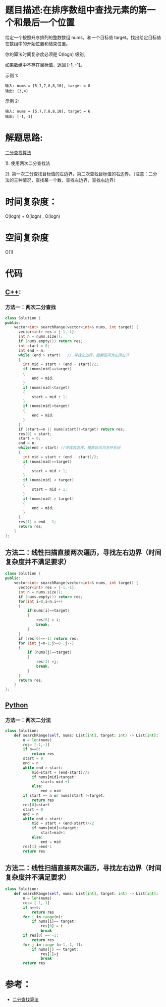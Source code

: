 # 题目描述:在排序数组中查找元素的第一个和最后一个位置

给定一个按照升序排列的整数数组 nums，和一个目标值 target。找出给定目标值在数组中的开始位置和结束位置。

你的算法时间复杂度必须是 O(logn) 级别。

如果数组中不存在目标值，返回 [-1, -1]。

示例 1:
```
输入: nums = [5,7,7,8,8,10], target = 8
输出: [3,4]
```

示例 2:
```
输入: nums = [5,7,7,8,8,10], target = 6
输出: [-1,-1]
```
  
# 解题思路:
  [二分查找算法](./BinarySearch.md)
  
  1). 使用两次二分查找法
  
  2). 第一次二分查找目标值的左边界，第二次查找目标值的右边界。（注意：二分法的三种情况，查找某一个数，查找左边界，查找右边界）

# 时间复杂度：
  O(logn) + O(logn) , O(logn)
# 空间复杂度
  O(1)
# 代码

## [C++](./Find-First-And-Last-Position-Of-Element-In-Sorted-Array.cpp):
### 方法一：两次二分查找
```c++
class Solution {
public:
    vector<int> searchRange(vector<int>& nums, int target) {
      vector<int> res = {-1,-1};
      int n = nums.size();
      if (nums.empty()) return res;
      int start = 0;
      int end = n;
      while (end > start)   // 寻找左边界，搜索区间为左闭右开
      {
        int mid = start + (end - start)/2;
        if (nums[mid]==target)
        {
            end = mid;
        }
        if (nums[mid]<target)
        {
            start = mid + 1;
        }
        if (nums[mid]>target)
        {
            end = mid;
        }
      }
      if (start==n || nums[start]!=target) return res;
      res[0] = start;
      start = 0;
      end = n;
      while(end > start) //寻找右边界，搜索区间为左开右闭
      {
        int mid = start + (end - start)/2;
        if (nums[mid]==target) 
        {
            start = mid + 1;
        }
        if (nums[mid] < target)
        {
            start = mid + 1;
        }
        if (nums[mid] > target)
        {
            end = mid;
        }
      }
      res[1] = end - 1;
      return res;
    }
};
```

## 方法二：线性扫描直接两次遍历，寻找左右边界（时间复杂度并不满足要求）
```c++
class Solution {
public:
    vector<int> searchRange(vector<int>& nums, int target) {
      vector<int> res = {-1,-1};
      int n = nums.size();
      if (nums.empty()) return res; 
      for(int i=0;i<n;i++)
      {
          if(nums[i]==target)
          {
              res[0] = i;
              break;
          }
      }
      if (res[0]==-1) return res;
      for (int j=n-1;j>=0 ;j--)
      {
          if (nums[j]==target) 
          {
              res[1] =j;
              break;
          }
      }
      return res;
    }
};
```



## [Python](LeetCode_Note/python/Find-First-And-Last-Position-Of-Element-In-Sorted-Array/Find-First-And-Last-Position-Of-Element-In-Sorted-Array.py)
### 方法一：两次二分法
```python
class Solution:
    def searchRange(self, nums: List[int], target: int) -> List[int]:
        n = len(nums)
        res= [-1,-1]
        if n==0:
            return res
        start = 0
        end = n
        while end > start:
            mid=start + (end-start)//2
            if nums[mid]<target:
                start= mid +1
            else:
                end = mid
        if start == n or nums[start]!=target:
            return res
        res[0]=start
        start = 0
        end = n
        while end > start:
            mid = start + (end-start)//2
            if nums[mid]<=target:
                start=mid+1
            else:
                end = mid
        res[1] =end-1
        return res
```

## 方法二：线性扫描直接两次遍历，寻找左右边界（时间复杂度并不满足要求）
```python
class Solution:
    def searchRange(self, nums: List[int], target: int) -> List[int]:
        n = len(nums)
        res= [-1,-1]
        if n==0:
            return res
        for i in range(n):
            if nums[i]== target:
                res[0] = i
                break
        if res[0] == -1:
            return res
        for j in range (n-1,-1,-1):
            if nums[j] == target:
                res[1]=j
                break
        return res
```

# 参考：
 - [二分查找算法](./BinarySearch.md)
